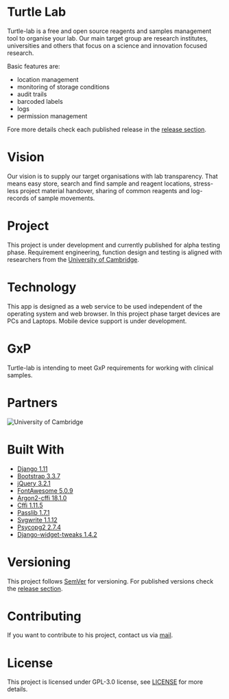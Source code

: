 # Turtle Lab
Turtle-lab is a free and open source reagents and samples management tool to organise your lab. 
Our main target group are research institutes, universities and others that focus on a science and innovation focused research. 

Basic features are:

- location management
- monitoring of storage conditions
- audit trails 
- barcoded labels 
- logs
- permission management 

Fore more details check each published release in the [release section](https://github.com/enricoba/turtle-lab/releases).

# Vision
Our vision is to supply our target organisations with lab transparency. That means easy store, search and
find sample and reagent locations, stress-less project material handover, sharing of common 
reagents and log-records of sample movements. 

# Project 
This project is under development and currently published for alpha testing phase. 
Requirement engineering, function design and testing is aligned with researchers from 
the [University of Cambridge](https://www.path.cam.ac.uk/).  

# Technology
This app is designed as a web service to be used independent of the operating system and web browser. 
In this project phase target devices are PCs and Laptops. Mobile device support is under development.

# GxP
Turtle-lab is intending to meet GxP requirements for working with clinical samples.  

# Partners
![University of Cambridge](https://commons.wikimedia.org/wiki/File:Cambridge_University_Crest.svg)

# Built With
* [Django 1.11](https://www.djangoproject.com/)
* [Bootstrap 3.3.7](https://getbootstrap.com/docs/3.3/)
* [jQuery 3.2.1](https://jquery.com/)
* [FontAwesome 5.0.9](https://fontawesome.com/)
* [Argon2-cffi 18.1.0](https://argon2-cffi.readthedocs.io/en/stable/)
* [Cffi 1.11.5](https://cffi.readthedocs.io/en/latest/)
* [Passlib 1.7.1](https://passlib.readthedocs.io/en/stable/)
* [Svgwrite 1.1.12](http://svgwrite.readthedocs.io/en/stable/)
* [Psycopg2 2.7.4](http://initd.org/psycopg/docs/)
* [Django-widget-tweaks 1.4.2](https://github.com/jazzband/django-widget-tweaks)

# Versioning
This project follows [SemVer](https://semver.org/) for versioning. 
For published versions check the [release section](https://github.com/enricoba/turtle-lab/releases).

# Contributing 
If you want to contribute to his project, contact us via [mail](mailto:info@turtle-lab.org).

# License 
This project is licensed under GPL-3.0 license, see [LICENSE](LICENSE) for more details.
